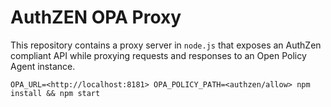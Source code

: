 # AuthZEN OPA Proxy

This repository contains a proxy server in `node.js` that exposes an AuthZen compliant API
while proxying requests and responses to an Open Policy Agent instance.

```
OPA_URL=<http://localhost:8181> OPA_POLICY_PATH=<authzen/allow> npm install && npm start
```
